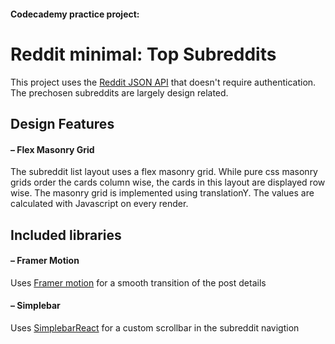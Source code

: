#### Codecademy practice project:
# Reddit minimal: Top Subreddits

This project uses the [Reddit JSON API](https://github.com/reddit-archive/reddit/wiki/JSON) that doesn't require authentication.
The prechosen subreddits are largely design related.

## Design Features
#### – Flex Masonry Grid
The subreddit list layout uses a flex masonry grid. While pure css masonry grids order the cards column wise, the cards in this layout are displayed row wise. The masonry grid is implemented using translationY. The values are calculated with Javascript on every render.

## Included libraries
#### – Framer Motion
Uses [Framer motion](https://www.framer.com/motion/) for a smooth transition of the post details 
#### – Simplebar
Uses [SimplebarReact](https://www.npmjs.com/package/simplebar-react) for a custom scrollbar in the subreddit navigtion
